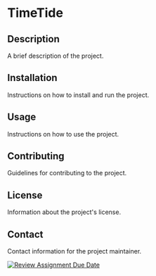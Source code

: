 
# TimeTide

## Description

A brief description of the project.

## Installation

Instructions on how to install and run the project.

## Usage

Instructions on how to use the project.

## Contributing

Guidelines for contributing to the project.

## License

Information about the project's license.

## Contact

Contact information for the project maintainer.

[![Review Assignment Due Date](https://classroom.github.com/assets/deadline-readme-button-24ddc0f5d75046c5622901739e7c5dd533143b0c8e959d652212380cedb1ea36.svg)](https://classroom.github.com/a/MhkFIDKy)
